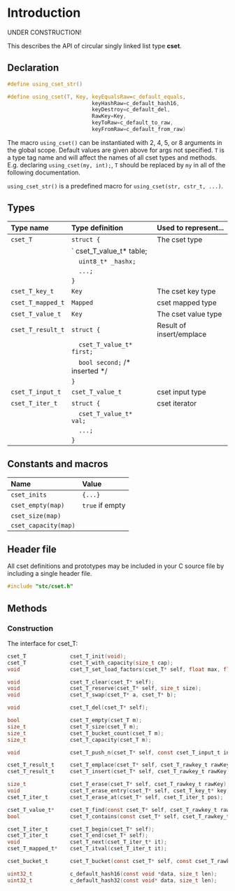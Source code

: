 # Introduction

UNDER CONSTRUCTION!

This describes the API of circular singly linked list type **cset**.

## Declaration

```c
#define using_cset_str()

#define using_cset(T, Key, keyEqualsRaw=c_default_equals,
                           keyHashRaw=c_default_hash16,
                           keyDestroy=c_default_del,
                           RawKey=Key,
                           keyToRaw=c_default_to_raw,
                           keyFromRaw=c_default_from_raw)
```
The macro `using_cset()` can be instantiated with 2, 4, 5, or 8 arguments in the global scope.
Default values are given above for args not specified. `T` is a type tag name and
will affect the names of all cset types and methods. E.g. declaring `using_cset(my, int);`, `T` should
be replaced by `my` in all of the following documentation.

`using_cset_str()` is a predefined macro for `using_cset(str, cstr_t, ...)`.

## Types

| Type name            | Type definition                       | Used to represent...               |
|:---------------------|:--------------------------------------|:-----------------------------------|
| `cset_T`             | `struct {`                            | The cset type                      |
|                      | `  cset_T_value_t* table;             |                                    |
|                      | `  uint8_t* _hashx;`                  |                                    |
|                      | `  ...;`                              |                                    |
|                      | `}`                                   |                                    |
| `cset_T_key_t`       | `Key`                                 | The cset key type                  |
| `cset_T_mapped_t`    | `Mapped`                              | cset mapped type                   |
| `cset_T_value_t`     | `Key`                                 | The cset value type                |
| `cset_T_result_t`    | `struct {`                            | Result of insert/emplace           |
|                      | `  cset_T_value_t* first;`            |                                    |
|                      | `  bool second;` /* inserted */       |                                    |
|                      | `}`                                   |                                    |
| `cset_T_input_t`     | `cset_T_value_t`                      | cset input type                    |
| `cset_T_iter_t`      | `struct {`                            | cset iterator                      |
|                      | `  cset_T_value_t* val;`              |                                    |
|                      | `  ...;`                              |                                    |
|                      | `}`                                   |                                    |

## Constants and macros

| Name                       | Value            |
|:---------------------------|:-----------------|
|  `cset_inits`              | `{...}`          |
|  `cset_empty(map)`         | `true` if empty  |
|  `cset_size(map)`          |                  |
|  `cset_capacity(map)`      |                  |


## Header file

All cset definitions and prototypes may be included in your C source file by including a single header file.

```c
#include "stc/cset.h"
```
## Methods

### Construction

The interface for cset_T:
```c
cset_T              cset_T_init(void);
cset_T              cset_T_with_capacity(size_t cap);
void                cset_T_set_load_factors(cset_T* self, float max, float shrink);

void                cset_T_clear(cset_T* self);
void                cset_T_reserve(cset_T* self, size_t size);
void                cset_T_swap(cset_T* a, cset_T* b);

void                cset_T_del(cset_T* self);

bool                cset_T_empty(cset_T m);
size_t              cset_T_size(cset_T m);
size_t              cset_T_bucket_count(cset_T m);
size_t              cset_T_capacity(cset_T m);

void                cset_T_push_n(cset_T* self, const cset_T_input_t in[], size_t size);

cset_T_result_t     cset_T_emplace(cset_T* self, cset_T_rawkey_t rawKey);
cset_T_result_t     cset_T_insert(cset_T* self, cset_T_rawkey_t rawKey);

size_t              cset_T_erase(cset_T* self, cset_T_rawkey_t rawKey);
void                cset_T_erase_entry(cset_T* self, cset_T_key_t* key);
cset_T_iter_t       cset_T_erase_at(cset_T* self, cset_T_iter_t pos);

cset_T_value_t*     cset_T_find(const cset_T* self, cset_T_rawkey_t rawKey);
bool                cset_T_contains(const cset_T* self, cset_T_rawkey_t rawKey);

cset_T_iter_t       cset_T_begin(cset_T* self);
cset_T_iter_t       cset_T_end(cset_T* self);
void                cset_T_next(cset_T_iter_t* it);
cset_T_mapped_t*    cset_T_itval(cset_T_iter_t it);

cset_bucket_t       cset_T_bucket(const cset_T* self, const cset_T_rawkey_t* rawKeyPtr);

uint32_t            c_default_hash16(const void *data, size_t len);
uint32_t            c_default_hash32(const void* data, size_t len);
```
